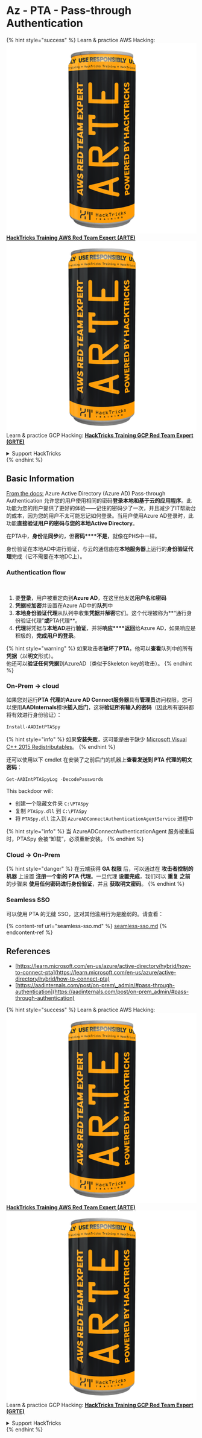 # Az - PTA - Pass-through Authentication

{% hint style="success" %}
Learn & practice AWS Hacking:<img src="../../../../.gitbook/assets/image (1) (1) (1).png" alt="" data-size="line">[**HackTricks Training AWS Red Team Expert (ARTE)**](https://training.hacktricks.xyz/courses/arte)<img src="../../../../.gitbook/assets/image (1) (1) (1).png" alt="" data-size="line">\
Learn & practice GCP Hacking: <img src="../../../../.gitbook/assets/image (2).png" alt="" data-size="line">[**HackTricks Training GCP Red Team Expert (GRTE)**<img src="../../../../.gitbook/assets/image (2).png" alt="" data-size="line">](https://training.hacktricks.xyz/courses/grte)

<details>

<summary>Support HackTricks</summary>

* Check the [**subscription plans**](https://github.com/sponsors/carlospolop)!
* **Join the** 💬 [**Discord group**](https://discord.gg/hRep4RUj7f) or the [**telegram group**](https://t.me/peass) or **follow** us on **Twitter** 🐦 [**@hacktricks\_live**](https://twitter.com/hacktricks_live)**.**
* **Share hacking tricks by submitting PRs to the** [**HackTricks**](https://github.com/carlospolop/hacktricks) and [**HackTricks Cloud**](https://github.com/carlospolop/hacktricks-cloud) github repos.

</details>
{% endhint %}

## Basic Information

[From the docs:](https://learn.microsoft.com/en-us/entra/identity/hybrid/connect/how-to-connect-pta) Azure Active Directory (Azure AD) Pass-through Authentication 允许您的用户使用相同的密码**登录本地和基于云的应用程序**。此功能为您的用户提供了更好的体验——记住的密码少了一次，并且减少了IT帮助台的成本，因为您的用户不太可能忘记如何登录。当用户使用Azure AD登录时，此功能**直接验证用户的密码与您的本地Active Directory**。

在PTA中，**身份**是**同步**的，但**密码****不是**，就像在PHS中一样。

身份验证在本地AD中进行验证，与云的通信由在**本地服务器**上运行的**身份验证代理**完成（它不需要在本地DC上）。

### Authentication flow

<figure><img src="../../../../.gitbook/assets/image (92).png" alt=""><figcaption></figcaption></figure>

1. 要**登录**，用户被重定向到**Azure AD**，在这里他发送**用户名**和**密码**
2. **凭据**被**加密**并设置在Azure AD中的**队列**中
3. **本地身份验证代理**从队列中收集**凭据**并**解密**它们。这个代理被称为**“通行身份验证代理”**或**PTA代理**。
4. **代理**将凭据与**本地AD**进行**验证**，并将**响应****返回**给Azure AD，如果响应是积极的，**完成用户的登录**。

{% hint style="warning" %}
如果攻击者**破坏**了**PTA**，他可以**查看**队列中的所有**凭据**（以**明文**形式）。\
他还可以**验证任何凭据**到AzureAD（类似于Skeleton key的攻击）。
{% endhint %}

### On-Prem -> cloud

如果您对运行**PTA** **代理**的**Azure AD Connect服务器**具有**管理员**访问权限，您可以使用**AADInternals**模块**插入后门**，这将**验证所有输入的密码**（因此所有密码都将有效进行身份验证）：
```powershell
Install-AADIntPTASpy
```
{% hint style="info" %}
如果**安装失败**，这可能是由于缺少 [Microsoft Visual C++ 2015 Redistributables](https://download.microsoft.com/download/6/A/A/6AA4EDFF-645B-48C5-81CC-ED5963AEAD48/vc_redist.x64.exe)。
{% endhint %}

还可以使用以下 cmdlet 在安装了之前后门的机器上**查看发送到 PTA 代理的明文密码**：
```powershell
Get-AADIntPTASpyLog -DecodePasswords
```
This backdoor will:

* 创建一个隐藏文件夹 `C:\PTASpy`
* 复制 `PTASpy.dll` 到 `C:\PTASpy`
* 将 `PTASpy.dll` 注入到 `AzureADConnectAuthenticationAgentService` 进程中

{% hint style="info" %}
当 AzureADConnectAuthenticationAgent 服务被重启时，PTASpy 会被“卸载”，必须重新安装。
{% endhint %}

### Cloud -> On-Prem

{% hint style="danger" %}
在云端获得 **GA 权限** 后，可以通过在 **攻击者控制的机器** 上设置 **注册一个新的 PTA 代理**。一旦代理 **设置完成**，我们可以 **重复** **之前** 的步骤来 **使用任何密码进行身份验证**，并且 **获取明文密码**。
{% endhint %}

### Seamless SSO

可以使用 PTA 的无缝 SSO，这对其他滥用行为是脆弱的。请查看：

{% content-ref url="seamless-sso.md" %}
[seamless-sso.md](seamless-sso.md)
{% endcontent-ref %}

## References

* [https://learn.microsoft.com/en-us/azure/active-directory/hybrid/how-to-connect-pta](https://learn.microsoft.com/en-us/azure/active-directory/hybrid/how-to-connect-pta)
* [https://aadinternals.com/post/on-prem\_admin/#pass-through-authentication](https://aadinternals.com/post/on-prem_admin/#pass-through-authentication)

{% hint style="success" %}
Learn & practice AWS Hacking:<img src="../../../../.gitbook/assets/image (1) (1) (1).png" alt="" data-size="line">[**HackTricks Training AWS Red Team Expert (ARTE)**](https://training.hacktricks.xyz/courses/arte)<img src="../../../../.gitbook/assets/image (1) (1) (1).png" alt="" data-size="line">\
Learn & practice GCP Hacking: <img src="../../../../.gitbook/assets/image (2).png" alt="" data-size="line">[**HackTricks Training GCP Red Team Expert (GRTE)**<img src="../../../../.gitbook/assets/image (2).png" alt="" data-size="line">](https://training.hacktricks.xyz/courses/grte)

<details>

<summary>Support HackTricks</summary>

* Check the [**subscription plans**](https://github.com/sponsors/carlospolop)!
* **Join the** 💬 [**Discord group**](https://discord.gg/hRep4RUj7f) or the [**telegram group**](https://t.me/peass) or **follow** us on **Twitter** 🐦 [**@hacktricks\_live**](https://twitter.com/hacktricks_live)**.**
* **Share hacking tricks by submitting PRs to the** [**HackTricks**](https://github.com/carlospolop/hacktricks) and [**HackTricks Cloud**](https://github.com/carlospolop/hacktricks-cloud) github repos.

</details>
{% endhint %}
